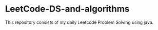# LeetCode-DS-and-algorithms

This repository consists of my daily Leetcode Problem Solving using java.
